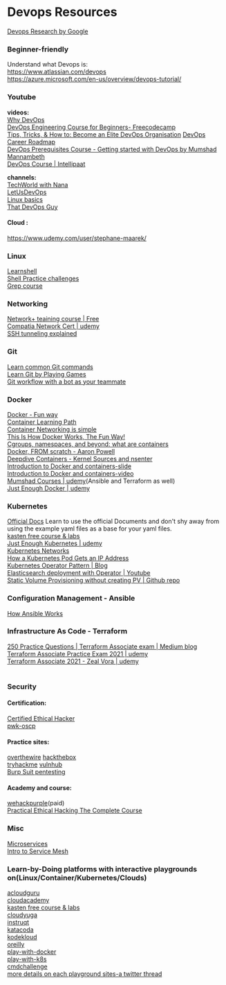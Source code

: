 # Devops Resources
[Devops Research by Google](https://www.devops-research.com/research.html)<br>

### Beginner-friendly
Understand what Devops is:<br>
https://www.atlassian.com/devops<br>
https://azure.microsoft.com/en-us/overview/devops-tutorial/<br>

### Youtube
**videos:**<br>
[Why DevOps](https://www.youtube.com/watch?v=cWpPmO6l064)<br>
[DevOps Engineering Course for Beginners- Freecodecamp](https://www.youtube.com/watch?v=j5Zsa_eOXeY&list=TLPQMTUxMDIwMjFwqdu_Z72qFw&index=12)<br>
[Tips, Tricks, & How to: Become an Elite DevOps Organisation](https://www.youtube.com/watch?v=y0M9Z_zSmPo)
[DevOps Career Roadmap](https://www.youtube.com/watch?v=KrVezx3E8OQ)<br>
[DevOps Prerequisites Course - Getting started with DevOps by Mumshad Mannambeth](https://www.youtube.com/watch?v=Wvf0mBNGjXY)<br>
[DevOps Course | Intellipaat](https://www.youtube.com/watch?v=YzwD02ImKY4)<br>

**channels:**<br>
[TechWorld with Nana](https://www.youtube.com/channel/UCdngmbVKX1Tgre699-XLlUA)<br>
[LetUsDevOps](https://www.youtube.com/user/wtfcricketmoments)<br>
[Linux basics](https://www.youtube.com/playlist?list=PLtK75qxsQaMLZSo7KL-PmiRarU7hrpnwK)<br>
[That DevOps Guy](https://www.youtube.com/user/Kamakazihoer)<br>

#### Cloud :
https://www.udemy.com/user/stephane-maarek/

### Linux
[Learnshell](https://www.learnshell.org/)<br>
[Shell Practice challenges](https://cmdchallenge.com/)<br>
[Grep course](https://egghead.io/lessons/tools-search-the-contents-of-files-using-grep)<br>

### Networking
[Network+ teaining course | Free](https://www.professormesser.com/network-plus/n10-007/n10-007-training-course/)<br>
[Compatia Network Cert | udemy](https://www.udemy.com/course/comptia-network-cert-n10-007-the-total-course/)<br>
[SSH tunneling explained](https://goteleport.com/blog/ssh-tunneling-explained/)<br>

### Git
[Learn common Git commands](https://www.theodinproject.com/paths/foundations/courses/foundations/lessons/git-basics)<br>
[Learn Git by Playing Games](https://ohmygit.org/)<br>
[Git workflow with a bot as your teammate](https://profy.dev/project/github-minesweeper)<br>

### Docker
[Docker - Fun way](https://www.youtube.com/watch?v=-NzfOhSAZpA)<br>
[Container Learning Path](https://iximiuz.com/en/posts/container-learning-path/)<br>
[Container Networking is simple](https://iximiuz.com/en/posts/container-networking-is-simple/)<br>
[This Is How Docker Works, The Fun Way!](https://www.youtube.com/watch?v=-NzfOhSAZpA)<br>
[Cgroups, namespaces, and beyond: what are containers](https://www.youtube.com/watch?v=sK5i-N34im8&t=1707s)<br>
[Docker, FROM scratch - Aaron Powell](https://www.youtube.com/watch?v=i7yoXqlg48M)<br>
[Deepdive Containers - Kernel Sources and nsenter](https://www.youtube.com/watch?v=sHp0Q3rvamk)<br>
[Introduction to Docker and containers-slide](https://us.pycon.org/2016/site_media/media/tutorial_handouts/DockerSlides.pdf)<br>
[Introduction to Docker and containers-video](https://www.youtube.com/watch?v=ZVaRK10HBjo)<br>
[Mumshad Courses | udemy](https://www.udemy.com/user/mumshad-mannambeth/)(Ansible and Terraform as well)<br>
[Just Enough Docker | udemy](https://www.udemy.com/course/just-enough-docker/)<br>

### Kubernetes
[Official Docs](https://kubernetes.io/docs/home/)
Learn to use the official Documents and don't shy away from using the example yaml files as a base for your yaml files.<br>
[kasten free course & labs](https://learning.kasten.io/)<br>
[Just Enough Kubernetes | udemy](https://www.udemy.com/course/just-enough-kubernetes/)<br>
[Kubernetes Networks](https://speakerdeck.com/thockin/kubernetes-and-networks-why-is-this-so-dang-hard)<br>
[How a Kubernetes Pod Gets an IP Address](https://ronaknathani.com/blog/2020/08/how-a-kubernetes-pod-gets-an-ip-address/)<br>
[Kubernetes Operator Pattern | Blog](https://iximiuz.com/en/posts/kubernetes-operator-pattern/)<br>
[Elasticsearch deployment with Operator | Youtube](https://www.youtube.com/watch?v=Wf6E3vkvEFM)<br>
[Static Volume Provisioning without creating PV | Github repo](https://github.com/kubernetes-sigs/sig-storage-local-static-provisioner)<br>

### Configuration Management - Ansible
[How Ansible Works](https://www.ansible.com/overview/how-ansible-works)<br>

### Infrastructure As Code - Terraform
[250 Practice Questions | Terraform Associate exam | Medium blog](https://medium.com/bb-tutorials-and-thoughts/250-practice-questions-for-terraform-associate-certification-7a3ccebe6a1a)<br>
[Terraform Associate Practice Exam 2021 | udemy](https://www.udemy.com/course/terraform-associate-practice-exam/)<br>
[Terraform Associate 2021 - Zeal Vora | udemy](https://www.udemy.com/course/terraform-beginner-to-advanced/)<br>
[]()<br>

### Security
#### Certification:
[Certified Ethical Hacker](https://www.eccouncil.org/programs/certified-ethical-hacker-ceh/)<br>
[pwk-oscp](https://www.offensive-security.com/pwk-oscp/)<br>
#### Practice sites:
[overthewire](https://overthewire.org/wargames/)
[hackthebox](https://www.hackthebox.eu/)<br>
[tryhackme](https://tryhackme.com/)
[vulnhub](https://www.vulnhub.com/)<br>
[Burp Suit pentesting](https://portswigger.net/web-security/getting-started)<br>
#### Academy and course:
[wehackpurple](https://wehackpurple.com/)(paid)<br>
[Practical Ethical Hacking The Complete Course](https://academy.tcm-sec.com/p/practical-ethical-hacking-the-complete-course)<br>

### Misc
[Microservices](https://microservices.io/)<br>
[Intro to Service Mesh](https://youtu.be/x6eoga-64jk)<br>

### Learn-by-Doing platforms with interactive playgrounds on(Linux/Container/Kubernetes/Clouds)
[acloudguru](acloudguru.com)<br>
[cloudacademy](cloudacademy.com)<br>
[kasten free course & labs](https://learning.kasten.io/)<br>
[cloudyuga](cloudyuga.guru)<br>
[instruqt](instruqt.com)<br>
[katacoda](katacoda.com)<br>
[kodekloud](kodekloud.com)<br>
[oreilly](learning.oreilly.com)<br>
[play-with-docker](play-with-docker.com)<br>
[play-with-k8s](play-with-k8s.com)<br>
[cmdchallenge](https://cmdchallenge.com/)<br>
[more details on each playground sites-a twitter thread](https://twitter.com/iximiuz/status/1444666525940649990)